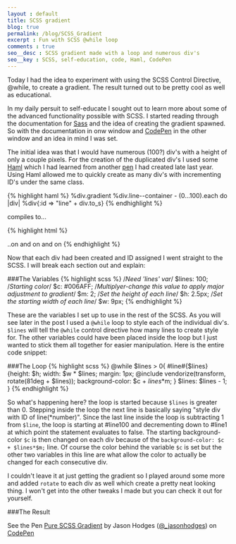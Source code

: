 ```yaml
---
layout : default
title: SCSS gradient
blog: true
permalink: /blog/SCSS_Gradient
excerpt : Fun with SCSS @while loop
comments : true
seo__desc : SCSS gradient made with a loop and numerous div's
seo__key : SCSS, self-education, code, Haml, CodePen 
---
```

Today I had the idea to experiment with using the SCSS Control Directive, @while, to create a gradient. The result turned out to be pretty cool as well as educational.   
<!-- /intro -->
In my daily persuit to self-educate I sought out to learn more about some of the advanced functionality possible with SCSS. I started reading through the documentation for [Sass](http://sass-lang.com/documentation/file.SASS_REFERENCE.html) and the idea of creating the gradient spawned. So with the documentation in onw window and [CodePen](http://codepen.io) in the other window and an idea in mind I was set. 

The initial idea was that I would have numerous (100?) div's with a height of only a couple pixels. For the creation of the duplicated div's I used some [Haml](http://haml.info/) which I had learned from another [pen](http://codepen.io/_jasonhodges/full/BsFgx) I had created late last year. Using Haml allowed me to quickly create as many div's with incrementing ID's under the same class. 

{% highlight haml %}
%div.gradient
    %div.line--container
        - (0...100).each do |div|
            %div{:id => "line" + div.to_s}
{% endhighlight %}

compiles to...

{% highlight html %}
<div class='gradient'>
  <div class='line--container'>
    <div id='line0'></div>
    <div id='line1'></div>
    <div id='line2'></div>
    <div id='line3'></div>
    ..on and on and on
{% endhighlight %}

Now that each div had been created and ID assigned I went straight to the SCSS. I will break each section out and explain:

###The Variables
{% highlight scss %}
/*Need 'lines' var*/
$lines: 100;
/*Starting color*/
$c: #006AFF;
/*Multiplyer-change this value to apply major adjustment to gradient*/
$m: 2;
/*Set the height of each line*/
$h: 2.5px;
/*Set the starting width of each line*/
$w: 9px;
{% endhighlight %}

These are the variables I set up to use in the rest of the SCSS. As you will see later in the post I used a `@while` loop to style each of the individual div's. `$lines` will tell the `@while` control directive how many lines to create style for. The other variables could have been placed inside the loop but I just wanted to stick them all together for easier manipulation. Here is the entire code snippet:

###The Loop
{% highlight scss %}
@while $lines > 0{
  	#line#{$lines}{height: $h;
                  width: $w * $lines;
                  margin: 1px;
                  @include vendorize(transform, rotate(81deg + $lines));
                  background-color: $c + $lines*$m;
                  }
   	$lines: $lines - 1;
}
{% endhighlight %}

So what's happening here? the loop is started because `$lines` is greater than 0. Stepping inside the loop the next line is basically saying "style div with ID of line(*number)". Since the last line inside the loop is subtracting 1 from `$line`, the loop is starting at #line100 and decrementing down to #line1 at which point the statement evaluates to false. The starting background-color `$c` is then changed on each div because of the `background-color: $c + $lines*$m;` line. Of course the color behind the variable `$c` is set but the other two variables in this line are what allow the color to actually be changed for each consecutive div. 

I couldn't leave it at just getting the gradient so I played around some more and added `rotate` to each div as well which create a pretty neat looking thing. I won't get into the other tweaks I made but you can check it out for yourself. 

###The Result
<p data-height="510" data-theme-id="0" data-slug-hash="tmdKL" data-user="_jasonhodges" data-default-tab="result" class='codepen'>See the Pen <a href='http://codepen.io/_jasonhodges/pen/tmdKL'>Pure SCSS Gradient</a> by Jason Hodges (<a href='http://codepen.io/_jasonhodges'>@_jasonhodges</a>) on <a href='http://codepen.io'>CodePen</a></p>
<script async src="//codepen.io/assets/embed/ei.js"></script>